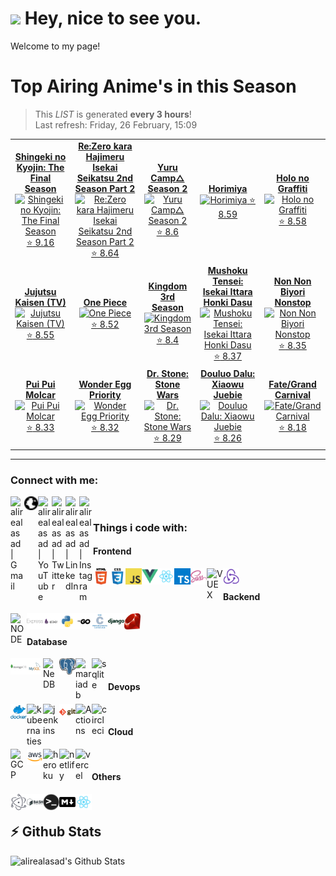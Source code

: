 <h1><img src="https://emojis.slackmojis.com/emojis/images/1531849430/4246/blob-sunglasses.gif?1531849430" width="30"/> Hey, nice to see you.</h1>


<p>Welcome to my page!</p>

# Top Airing Anime's in this Season
> This <i>LIST</i> is generated <b>every 3 hours</b>!</br>Last refresh: Friday, 26 February, 15:09<br /></p>

|   |   |   |   |  |
| :---:         |     :---:      |          :---: | :---:         |     :---:      |
|[**Shingeki no Kyojin: The Final Season** ![Shingeki no Kyojin: The Final Season](https:&#x2F;&#x2F;cdn.myanimelist.net&#x2F;images&#x2F;anime&#x2F;1000&#x2F;110531.jpg?s&#x3D;3df5ebb6800604dc04c6a6187dd7161b)  :star:  9.16 ](https:&#x2F;&#x2F;myanimelist.net&#x2F;anime&#x2F;40028&#x2F;Shingeki_no_Kyojin__The_Final_Season) |[**Re:Zero kara Hajimeru Isekai Seikatsu 2nd Season Part 2** ![Re:Zero kara Hajimeru Isekai Seikatsu 2nd Season Part 2](https:&#x2F;&#x2F;cdn.myanimelist.net&#x2F;images&#x2F;anime&#x2F;1132&#x2F;110666.jpg?s&#x3D;a5a23105e2245e9f5ea0499be2fce9a8)  :star:  8.64 ](https:&#x2F;&#x2F;myanimelist.net&#x2F;anime&#x2F;42203&#x2F;Re_Zero_kara_Hajimeru_Isekai_Seikatsu_2nd_Season_Part_2) |[**Yuru Camp△ Season 2** ![Yuru Camp△ Season 2](https:&#x2F;&#x2F;cdn.myanimelist.net&#x2F;images&#x2F;anime&#x2F;1255&#x2F;110636.jpg?s&#x3D;2b6005aafc62e746b64d224e60a5a8b4)  :star:  8.6 ](https:&#x2F;&#x2F;myanimelist.net&#x2F;anime&#x2F;38474&#x2F;Yuru_Camp△_Season_2) |[**Horimiya** ![Horimiya](https:&#x2F;&#x2F;cdn.myanimelist.net&#x2F;images&#x2F;anime&#x2F;1791&#x2F;110336.jpg?s&#x3D;6afe0e38492f034cbd6f1b13d782e52f)  :star:  8.59 ](https:&#x2F;&#x2F;myanimelist.net&#x2F;anime&#x2F;42897&#x2F;Horimiya) |[**Holo no Graffiti** ![Holo no Graffiti](https:&#x2F;&#x2F;cdn.myanimelist.net&#x2F;images&#x2F;anime&#x2F;1259&#x2F;110227.jpg?s&#x3D;08c77f58ab974a8fc36af5e2eac9040a)  :star:  8.58 ](https:&#x2F;&#x2F;myanimelist.net&#x2F;anime&#x2F;44042&#x2F;Holo_no_Graffiti) |
|[**Jujutsu Kaisen (TV)** ![Jujutsu Kaisen (TV)](https:&#x2F;&#x2F;cdn.myanimelist.net&#x2F;images&#x2F;anime&#x2F;1171&#x2F;109222.jpg?s&#x3D;f5508bab9e7d610a28f12d1828a6ee79)  :star:  8.55 ](https:&#x2F;&#x2F;myanimelist.net&#x2F;anime&#x2F;40748&#x2F;Jujutsu_Kaisen_TV) |[**One Piece** ![One Piece](https:&#x2F;&#x2F;cdn.myanimelist.net&#x2F;images&#x2F;anime&#x2F;6&#x2F;73245.jpg?s&#x3D;f792b8c9e28534ae455d06b15e686a14)  :star:  8.52 ](https:&#x2F;&#x2F;myanimelist.net&#x2F;anime&#x2F;21&#x2F;One_Piece) |[**Kingdom 3rd Season** ![Kingdom 3rd Season](https:&#x2F;&#x2F;cdn.myanimelist.net&#x2F;images&#x2F;anime&#x2F;1443&#x2F;111830.jpg?s&#x3D;a67f547ff56d05b36123d793df962b45)  :star:  8.4 ](https:&#x2F;&#x2F;myanimelist.net&#x2F;anime&#x2F;40682&#x2F;Kingdom_3rd_Season) |[**Mushoku Tensei: Isekai Ittara Honki Dasu** ![Mushoku Tensei: Isekai Ittara Honki Dasu](https:&#x2F;&#x2F;cdn.myanimelist.net&#x2F;images&#x2F;anime&#x2F;1068&#x2F;111129.jpg?s&#x3D;dac3034242319afb448717d56486e4b0)  :star:  8.37 ](https:&#x2F;&#x2F;myanimelist.net&#x2F;anime&#x2F;39535&#x2F;Mushoku_Tensei__Isekai_Ittara_Honki_Dasu) |[**Non Non Biyori Nonstop** ![Non Non Biyori Nonstop](https:&#x2F;&#x2F;cdn.myanimelist.net&#x2F;images&#x2F;anime&#x2F;1033&#x2F;111540.jpg?s&#x3D;b3183aeb226e09a0416e4a31f13a24f8)  :star:  8.35 ](https:&#x2F;&#x2F;myanimelist.net&#x2F;anime&#x2F;39808&#x2F;Non_Non_Biyori_Nonstop) |
|[**Pui Pui Molcar** ![Pui Pui Molcar](https:&#x2F;&#x2F;cdn.myanimelist.net&#x2F;images&#x2F;anime&#x2F;1899&#x2F;111488.jpg?s&#x3D;c57876d9828f2f073f387da2ec1216b6)  :star:  8.33 ](https:&#x2F;&#x2F;myanimelist.net&#x2F;anime&#x2F;44235&#x2F;Pui_Pui_Molcar) |[**Wonder Egg Priority** ![Wonder Egg Priority](https:&#x2F;&#x2F;cdn.myanimelist.net&#x2F;images&#x2F;anime&#x2F;1079&#x2F;110751.jpg?s&#x3D;27d4c629190b757724a03952421476fe)  :star:  8.32 ](https:&#x2F;&#x2F;myanimelist.net&#x2F;anime&#x2F;43299&#x2F;Wonder_Egg_Priority) |[**Dr. Stone: Stone Wars** ![Dr. Stone: Stone Wars](https:&#x2F;&#x2F;cdn.myanimelist.net&#x2F;images&#x2F;anime&#x2F;1711&#x2F;110614.jpg?s&#x3D;a94924d10d3c81a9e4e32a06863e28c1)  :star:  8.29 ](https:&#x2F;&#x2F;myanimelist.net&#x2F;anime&#x2F;40852&#x2F;Dr_Stone__Stone_Wars) |[**Douluo Dalu: Xiaowu Juebie** ![Douluo Dalu: Xiaowu Juebie](https:&#x2F;&#x2F;cdn.myanimelist.net&#x2F;images&#x2F;anime&#x2F;1188&#x2F;108563.jpg?s&#x3D;1aaa985a81b870f143ae4ac2aa80b154)  :star:  8.26 ](https:&#x2F;&#x2F;myanimelist.net&#x2F;anime&#x2F;42498&#x2F;Douluo_Dalu__Xiaowu_Juebie) |[**Fate&#x2F;Grand Carnival** ![Fate&#x2F;Grand Carnival](https:&#x2F;&#x2F;cdn.myanimelist.net&#x2F;images&#x2F;anime&#x2F;1704&#x2F;111705.jpg?s&#x3D;39d4b30ed488c8e323ae7cd5577cdd54)  :star:  8.18 ](https:&#x2F;&#x2F;myanimelist.net&#x2F;anime&#x2F;44248&#x2F;Fate_Grand_Carnival) |



---
### Connect with me:

[<img align="left" alt="alirealasad | Gmail" width="22px" src="https://cdn.jsdelivr.net/npm/simple-icons@v3/icons/gmail.svg" />][email]
[<img align="left" alt="asadali.netlify.app" width="22px" src="https://raw.githubusercontent.com/iconic/open-iconic/master/svg/globe.svg" />][website]
[<img align="left" alt="alirealasad | YouTube" width="22px" src="https://cdn.jsdelivr.net/npm/simple-icons@v3/icons/youtube.svg" />][youtube]
[<img align="left" alt="alirealasad | Twitter" width="22px" src="https://cdn.jsdelivr.net/npm/simple-icons@v3/icons/twitter.svg" />][twitter]
[<img align="left" alt="alirealasad | LinkedIn" width="22px" src="https://cdn.jsdelivr.net/npm/simple-icons@v3/icons/linkedin.svg" />][linkedin]
[<img align="left" alt="alirealasad | Instagram" width="22px" src="https://cdn.jsdelivr.net/npm/simple-icons@v3/icons/instagram.svg" />][instagram]

<br />

### Things i code with:
#### Frontend

[<img align="left" alt="HTML5" width="26px" src="https://raw.githubusercontent.com/github/explore/80688e429a7d4ef2fca1e82350fe8e3517d3494d/topics/html/html.png" />][htmlplaylist]
[<img align="left" alt="CSS3" width="26px" src="https://raw.githubusercontent.com/github/explore/80688e429a7d4ef2fca1e82350fe8e3517d3494d/topics/css/css.png" />][cssplaylist]
[<img align="left" alt="Javascript" width="26px" src="https://raw.githubusercontent.com/github/explore/80688e429a7d4ef2fca1e82350fe8e3517d3494d/topics/javascript/javascript.png" />][jsplaylist]
[<img align="left" alt="VUE" width="26px" src="https://raw.githubusercontent.com/github/explore/80688e429a7d4ef2fca1e82350fe8e3517d3494d/topics/vue/vue.png" />](https://vuejs.org/)
[<img align="left" alt="REACT" width="26px" src="https://raw.githubusercontent.com/github/explore/80688e429a7d4ef2fca1e82350fe8e3517d3494d/topics/react/react.png" />](https://reactjs.org/)
[<img align="left" alt="typescript" width="26px" src="https://raw.githubusercontent.com/github/explore/80688e429a7d4ef2fca1e82350fe8e3517d3494d/topics/typescript/typescript.png" />](https://www.typescriptlang.org/)
[<img align="left" alt="SCSS" width="26px" src="https://raw.githubusercontent.com/github/explore/80688e429a7d4ef2fca1e82350fe8e3517d3494d/topics/sass/sass.png" />](https://sass-lang.com/)
[<img align="left" alt="VUEX" width="26px" src="https://user-images.githubusercontent.com/7110136/29002857-9e802f08-7ab4-11e7-9c31-604b5d0d0c19.png" />](https://vuex.vuejs.org/)
[<img align="left" alt="REDUX" width="26px" src="https://raw.githubusercontent.com/github/explore/80688e429a7d4ef2fca1e82350fe8e3517d3494d/topics/redux/redux.png" />](https://redux.js.org/)
<br />

#### Backend

[<img align="left" alt="NODE" width="26px" src="https://avatars3.githubusercontent.com/u/9950313?s=200&v=4" />](https://nodejs.org/en/)
[<img align="left" alt="express" width="26px" src="https://raw.githubusercontent.com/github/explore/80688e429a7d4ef2fca1e82350fe8e3517d3494d/topics/express/express.png" />](https://www.express.com/)
[<img align="left" alt="elixir" width="26px" src="https://raw.githubusercontent.com/github/explore/d106aa3f6fa091ab80ab5c8cf0d931baff3caaea/topics/elixir/elixir.png" />](https://elixir-lang.org/getting-started/introduction.html)
[<img align="left" alt="python" width="26px" src="https://raw.githubusercontent.com/github/explore/80688e429a7d4ef2fca1e82350fe8e3517d3494d/topics/python/python.png" />](https://www.python.org/)
[<img align="left" alt="GO" width="26px" src="https://raw.githubusercontent.com/github/explore/80688e429a7d4ef2fca1e82350fe8e3517d3494d/topics/go/go.png" />](https://golang.org/)
[<img align="left" alt="C" width="26px" src="https://raw.githubusercontent.com/github/explore/80688e429a7d4ef2fca1e82350fe8e3517d3494d/topics/c/c.png" />](https://www.cprogramming.com/)
[<img align="left" alt="django" width="26px" src="https://raw.githubusercontent.com/github/explore/80688e429a7d4ef2fca1e82350fe8e3517d3494d/topics/django/django.png" />](https://www.djangoproject.com/)
[<img align="left" alt="ruby" width="26px" src="https://raw.githubusercontent.com/github/explore/80688e429a7d4ef2fca1e82350fe8e3517d3494d/topics/ruby/ruby.png" />](https://www.ruby-lang.org/en/)
<br />

#### Database

[<img align="left" alt="mongodb" width="26px" src="https://raw.githubusercontent.com/github/explore/80688e429a7d4ef2fca1e82350fe8e3517d3494d/topics/mongodb/mongodb.png" />](https://www.mongodb.com/)
[<img align="left" alt="mysql" width="26px" src="https://raw.githubusercontent.com/github/explore/80688e429a7d4ef2fca1e82350fe8e3517d3494d/topics/mysql/mysql.png" />](https://www.mysql.com/)
[<img align="left" alt="NeDB" width="26px" src="https://camo.githubusercontent.com/bed5a99a9fe4e543269919d65aea0910cc73ccad/687474703a2f2f692e696d6775722e636f6d2f394f31784846622e706e67" />](https://dbdb.io/db/nedb)
[<img align="left" alt="postgresql" width="26px" src="https://raw.githubusercontent.com/github/explore/80688e429a7d4ef2fca1e82350fe8e3517d3494d/topics/postgresql/postgresql.png" />](https://www.postgresql.org/)
[<img align="left" alt="mariadb" width="26px" src="https://avatars0.githubusercontent.com/u/4739304?s=200&v=4" />](https://mariadb.org/)
[<img align="left" alt="sqlite" width="26px" src="https://www.sqlite.org/images/sqlite370_banner.gif" />](https://www.sqlite.org/index.html)
<br />

#### Devops

[<img align="left" alt="docker" width="26px" src="https://raw.githubusercontent.com/github/explore/80688e429a7d4ef2fca1e82350fe8e3517d3494d/topics/docker/docker.png" />](https://www.docker.com/)
[<img align="left" alt="kubernaties" width="26px" src="https://avatars3.githubusercontent.com/u/13629408?s=200&v=4" />](https://kubernetes.io/)
[<img align="left" alt="jenkins" width="26px" src="https://jenkins.io/sites/default/files/jenkins_logo.png" />](https://www.jenkins.io/)
[<img align="left" alt="git" width="26px" src="https://raw.githubusercontent.com/github/explore/80688e429a7d4ef2fca1e82350fe8e3517d3494d/topics/git/git.png" />][gitplaylist]
[<img align="left" alt="Actions" width="26px" src="https://avatars0.githubusercontent.com/u/44036562?s=200&v=4" />](https://github.com/features/actions)
[<img align="left" alt="circleci" width="26px" src="https://avatars2.githubusercontent.com/u/1231870?s=200&v=4" />](https://circleci.com/)
<br />

#### Cloud

[<img align="left" alt="GCP" width="26px" src="https://avatars0.githubusercontent.com/u/2810941?s=200&v=4" />](https://cloud.google.com/)
[<img align="left" alt="AWS" width="26px" src="https://raw.githubusercontent.com/github/explore/fbceb94436312b6dacde68d122a5b9c7d11f9524/topics/aws/aws.png" />](https://aws.amazon.com/)
[<img align="left" alt="heroku" width="26px" src="https://avatars3.githubusercontent.com/u/23211?s=200&v=4" />](http://www.heroku.com/)
[<img align="left" alt="netlify" width="26px" src="https://avatars0.githubusercontent.com/u/7892489?s=200&v=4" />](https://www.netlify.com/)
[<img align="left" alt="vercel" width="26px" src="https://avatars1.githubusercontent.com/u/14985020?s=200&v=4" />](https://vercel.com/)
<br />

#### Others

[<img align="left" alt="electron" width="26px" src="https://raw.githubusercontent.com/github/explore/80688e429a7d4ef2fca1e82350fe8e3517d3494d/topics/electron/electron.png" />](https://www.electronjs.org/)
[<img align="left" alt="bash" width="26px" src="https://raw.githubusercontent.com/github/explore/80688e429a7d4ef2fca1e82350fe8e3517d3494d/topics/bash/bash.png" />](https://www.youtube.com/channel/UC39bf-FZ8f4Om1TJKYY9klQ?view_as=subscriber)
[<img align="left" alt="terminal" width="26px" src="https://raw.githubusercontent.com/github/explore/80688e429a7d4ef2fca1e82350fe8e3517d3494d/topics/terminal/terminal.png" />](https://www.youtube.com/channel/UC39bf-FZ8f4Om1TJKYY9klQ?view_as=subscriber)
[<img align="left" alt="markdown" width="26px" src="https://raw.githubusercontent.com/github/explore/80688e429a7d4ef2fca1e82350fe8e3517d3494d/topics/markdown/markdown.png" />](https://www.youtube.com/channel/UC39bf-FZ8f4Om1TJKYY9klQ?view_as=subscriber)
[<img align="left" alt="react-native" width="26px" src="https://raw.githubusercontent.com/github/explore/80688e429a7d4ef2fca1e82350fe8e3517d3494d/topics/react-native/react-native.png" />](https://reactnative.dev/)
<br />

## :zap: Github Stats
<img align="left" alt="alirealasad's Github Stats" src="https://github-readme-stats.codestackr.vercel.app/api?username=alirealasad&show_icons=true&hide_border=true" />

[email]: mailto:alirealasad@gmail.com
[website]: https://asadali.netlify.app/
[twitter]: https://twitter.com/alirealasad
[youtube]: https://youtube.com/codingwithasad
[instagram]: https://instagram.com/alirealasad
[linkedin]: https://linkedin.com/in/alirealasad
[htmlplaylist]: https://www.youtube.com/watch?v=aXIvcQZnR54&list=PL1QSoy44luSTuHIj1BkuMDM8Q2Wdn7Suh
[cssplaylist]: https://www.youtube.com/watch?v=N9E62IZUozc&list=PL1QSoy44luSSuWfX_ythMGGBag-WtgDFc
[jsplaylist]: https://www.youtube.com/watch?v=JOj8tmvMnDU&list=PL1QSoy44luSRsNLpOX_jiERHTvyDGnMud
[gitplaylist]: https://www.youtube.com/watch?v=YErjziccNg4&list=PL1QSoy44luST0ZQxRwq98e0y4mMw3mr6C
